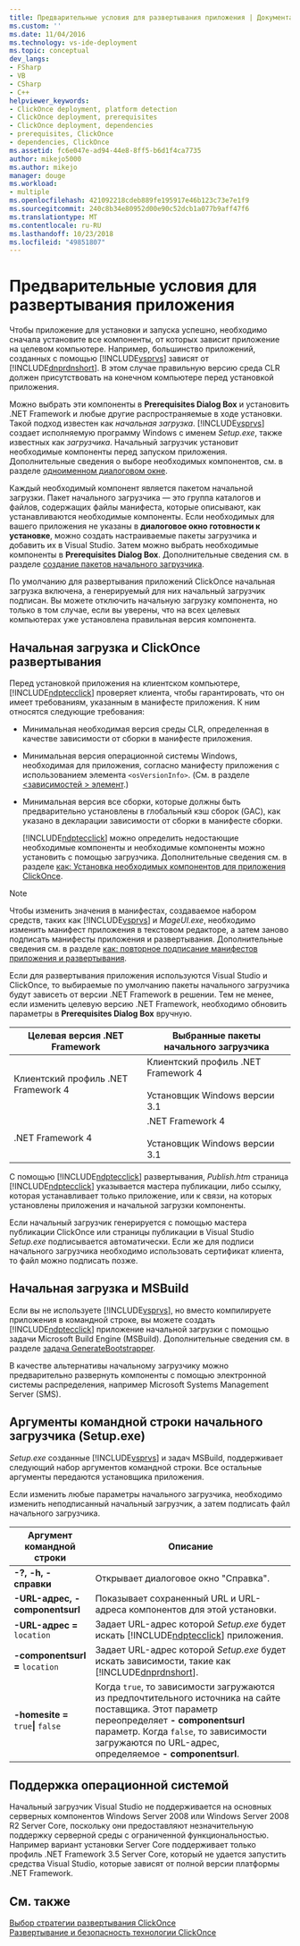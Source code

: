 ```yaml
---
title: Предварительные условия для развертывания приложения | Документация Майкрософт
ms.custom: ''
ms.date: 11/04/2016
ms.technology: vs-ide-deployment
ms.topic: conceptual
dev_langs:
- FSharp
- VB
- CSharp
- C++
helpviewer_keywords:
- ClickOnce deployment, platform detection
- ClickOnce deployment, prerequisites
- ClickOnce deployment, dependencies
- prerequisites, ClickOnce
- dependencies, ClickOnce
ms.assetid: fc6e047e-ad94-44e8-8ff5-b6d1f4ca7735
author: mikejo5000
ms.author: mikejo
manager: douge
ms.workload:
- multiple
ms.openlocfilehash: 421092218cdeb889fe195917e46b123c73e7e1f9
ms.sourcegitcommit: 240c8b34e80952d00e90c52dcb1a077b9aff47f6
ms.translationtype: MT
ms.contentlocale: ru-RU
ms.lasthandoff: 10/23/2018
ms.locfileid: "49851807"
---
```

# <a name="application-deployment-prerequisites"></a>Предварительные условия для развертывания приложения

Чтобы приложение для установки и запуска успешно, необходимо сначала установите все компоненты, от которых зависит приложение на целевом компьютере. Например, большинство приложений, созданных с помощью [!INCLUDE[vsprvs](../code-quality/includes/vsprvs_md.md)] зависят от [!INCLUDE[dnprdnshort](../code-quality/includes/dnprdnshort_md.md)]. В этом случае правильную версию среда CLR должен присутствовать на конечном компьютере перед установкой приложения.  

 Можно выбрать эти компоненты в **Prerequisites Dialog Box** и установить .NET Framework и любые другие распространяемые в ходе установки. Такой подход известен как *начальная загрузка*. [!INCLUDE[vsprvs](../code-quality/includes/vsprvs_md.md)] создает исполняемую программу Windows с именем *Setup.exe*, также известных как *загрузчика*. Начальный загрузчик установит необходимые компоненты перед запуском приложения. Дополнительные сведения о выборе необходимых компонентов, см. в разделе [одноименном диалоговом окне](../ide/reference/prerequisites-dialog-box.md).  

 Каждый необходимый компонент является пакетом начальной загрузки. Пакет начального загрузчика — это группа каталогов и файлов, содержащих файлы манифеста, которые описывают, как устанавливаются необходимые компоненты. Если необходимых для вашего приложения не указаны в **диалоговое окно готовности к установке**, можно создать настраиваемые пакеты загрузчика и добавить их в Visual Studio. Затем можно выбрать необходимые компоненты в **Prerequisites Dialog Box**. Дополнительные сведения см. в разделе [создание пакетов начального загрузчика](../deployment/creating-bootstrapper-packages.md).  

 По умолчанию для развертывания приложений ClickOnce начальная загрузка включена, а генерируемый для них начальный загрузчик подписан. Вы можете отключить начальную загрузку компонента, но только в том случае, если вы уверены, что на всех целевых компьютерах уже установлена правильная версия компонента.  

## <a name="bootstrapping-and-clickonce-deployment"></a>Начальная загрузка и ClickOnce развертывания  
 Перед установкой приложения на клиентском компьютере, [!INCLUDE[ndptecclick](../deployment/includes/ndptecclick_md.md)] проверяет клиента, чтобы гарантировать, что он имеет требованиям, указанным в манифесте приложения. К ним относятся следующие требования:  

- Минимальная необходимая версия среды CLR, определенная в качестве зависимости от сборки в манифесте приложения.  

- Минимальная версия операционной системы Windows, необходимая для приложения, согласно манифесту приложения с использованием элемента `<osVersionInfo>`. (См. в разделе [ \<зависимостей > элемент](../deployment/dependency-element-clickonce-application.md).)  

- Минимальная версия все сборки, которые должны быть предварительно установлены в глобальный кэш сборок (GAC), как указано в декларации зависимости от сборки в манифесте сборки.  

  [!INCLUDE[ndptecclick](../deployment/includes/ndptecclick_md.md)] можно определить недостающие необходимые компоненты и необходимые компоненты можно установить с помощью загрузчика. Дополнительные сведения см. в разделе [как: Установка необходимых компонентов для приложения ClickOnce](../deployment/how-to-install-prerequisites-with-a-clickonce-application.md).  

> [!NOTE]
>  Чтобы изменить значения в манифестах, создаваемое набором средств, таких как [!INCLUDE[vsprvs](../code-quality/includes/vsprvs_md.md)] и *MageUI.exe*, необходимо изменить манифест приложения в текстовом редакторе, а затем заново подписать манифесты приложения и развертывания. Дополнительные сведения см. в разделе [как: повторное подписание манифестов приложения и развертывания](../deployment/how-to-re-sign-application-and-deployment-manifests.md).  

 Если для развертывания приложения используются Visual Studio и ClickOnce, то выбираемые по умолчанию пакеты начального загрузчика будут зависеть от версии .NET Framework в решении. Тем не менее, если изменить целевую версию .NET Framework, необходимо обновить параметры в **Prerequisites Dialog Box** вручную.  

|Целевая версия .NET Framework|Выбранные пакеты начального загрузчика|  
|---------------------------|------------------------------------|  
|Клиентский профиль .NET Framework 4|Клиентский профиль .NET Framework 4<br /><br /> Установщик Windows версии 3.1|  
|.NET Framework 4|.NET Framework 4<br /><br /> Установщик Windows версии 3.1|  

 С помощью [!INCLUDE[ndptecclick](../deployment/includes/ndptecclick_md.md)] развертывания, *Publish.htm* страница [!INCLUDE[ndptecclick](../deployment/includes/ndptecclick_md.md)] указывается мастера публикации, либо ссылку, которая устанавливает только приложение, или к связи, на которых установлены приложения и начальной загрузки компоненты.  

 Если начальный загрузчик генерируется с помощью мастера публикации ClickOnce или страницы публикации в Visual Studio *Setup.exe* подписывается автоматически. Если же для подписи начального загрузчика необходимо использовать сертификат клиента, то файл можно подписать позже.  

## <a name="bootstrapping-and-msbuild"></a>Начальная загрузка и MSBuild  
 Если вы не используете [!INCLUDE[vsprvs](../code-quality/includes/vsprvs_md.md)], но вместо компилируете приложения в командной строке, вы можете создать [!INCLUDE[ndptecclick](../deployment/includes/ndptecclick_md.md)] приложение начальной загрузки с помощью задачи Microsoft Build Engine (MSBuild). Дополнительные сведения см. в разделе [задача GenerateBootstrapper](../msbuild/generatebootstrapper-task.md).  

 В качестве альтернативы начальному загрузчику можно предварительно развернуть компоненты с помощью электронной системы распределения, например Microsoft Systems Management Server (SMS).  

## <a name="bootstrapper-setupexe-command-line-arguments"></a>Аргументы командной строки начального загрузчика (Setup.exe)  
 *Setup.exe* созданные [!INCLUDE[vsprvs](../code-quality/includes/vsprvs_md.md)] и задач MSBuild, поддерживает следующий набор аргументов командной строки. Все остальные аргументы передаются установщика приложения.  

 Если изменить любые параметры начального загрузчика, необходимо изменить неподписанный начальный загрузчик, а затем подписать файл начального загрузчика.  


| Аргумент командной строки | Описание |
| - | - |
| **-?, -h, - справки** | Открывает диалоговое окно "Справка". |
| **-URL-адрес, - componentsurl** | Показывает сохраненный URL и URL-адреса компонентов для этой установки. |
| **-URL-адрес =** `location` | Задает URL-адрес которой *Setup.exe* будет искать [!INCLUDE[ndptecclick](../deployment/includes/ndptecclick_md.md)] приложения. |
| **-componentsurl =** `location` | Задает URL-адрес которой *Setup.exe* будет искать зависимости, такие как [!INCLUDE[dnprdnshort](../code-quality/includes/dnprdnshort_md.md)]. |
| **-homesite =** `true`**&#124;** `false` | Когда `true`, то зависимости загружаются из предпочтительного источника на сайте поставщика. Этот параметр переопределяет **- componentsurl** параметр. Когда `false`, то зависимости загружаются по URL-адрес, определяемое **- componentsurl**. |

## <a name="operating-system-support"></a>Поддержка операционной системой  
 Начальный загрузчик Visual Studio не поддерживается на основных серверных компонентов Windows Server 2008 или Windows Server 2008 R2 Server Core, поскольку они предоставляют незначительную поддержку серверной среды с ограниченной функциональностью. Например вариант установки Server Core поддерживает только профиль .NET Framework 3.5 Server Core, который не удается запустить средства Visual Studio, которые зависят от полной версии платформы .NET Framework.  

## <a name="see-also"></a>См. также  
 [Выбор стратегии развертывания ClickOnce](../deployment/choosing-a-clickonce-deployment-strategy.md)   
 [Развертывание и безопасность технологии ClickOnce](../deployment/clickonce-security-and-deployment.md)